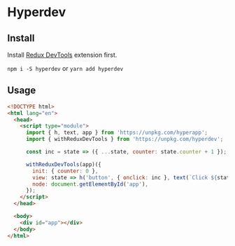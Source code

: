 # Hyperdev

## Install

Install [Redux DevTools](https://github.com/reduxjs/redux-devtools) extension first.

`npm i -S hyperdev` or `yarn add hyperdev`

## Usage

```html
<!DOCTYPE html>
<html lang="en">
  <head>
    <script type="module">
      import { h, text, app } from 'https://unpkg.com/hyperapp';
      import { withReduxDevTools } from 'https://unpkg.com/hyperdev';

      const inc = state => ({ ...state, counter: state.counter + 1 });

      withReduxDevTools(app)({
        init: { counter: 0 },
        view: state => h('button', { onclick: inc }, text(`Click ${state.counter}`)),
        node: document.getElementById('app'),
      });
    </script>
  </head>

  <body>
    <div id="app"></div>
  </body>
</html>
```
